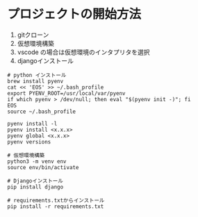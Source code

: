 # プロジェクトの開始方法
1. gitクローン
2. 仮想環境構築
3. vscode の場合は仮想環境のインタプリタを選択
4. djangoインストール

```
# python インストール
brew install pyenv
cat << 'EOS' >> ~/.bash_profile
export PYENV_ROOT=/usr/local/var/pyenv
if which pyenv > /dev/null; then eval "$(pyenv init -)"; fi
EOS
source ~/.bash_profile

pyenv install -l
pyenv install <x.x.x>
pyenv global <x.x.x>
pyenv versions

# 仮想環境構築
python3 -m venv env
source env/bin/activate

# Djangoインストール
pip install django

# requirements.txtからインストール
pip install -r requirements.txt
```